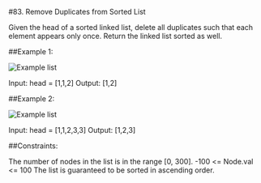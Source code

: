 #83. Remove Duplicates from Sorted List

Given the head of a sorted linked list, delete all duplicates such that each element appears only once. Return the linked list sorted as well.

##Example 1:

![Example list](https://assets.leetcode.com/uploads/2021/01/04/list1.jpg)

Input: head = [1,1,2]
Output: [1,2]

##Example 2:

![Example list](https://assets.leetcode.com/uploads/2021/01/04/list2.jpg)

Input: head = [1,1,2,3,3]
Output: [1,2,3]
 
##Constraints:

The number of nodes in the list is in the range [0, 300].
-100 <= Node.val <= 100
The list is guaranteed to be sorted in ascending order.